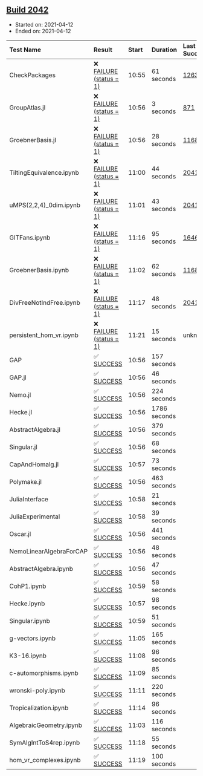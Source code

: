 ## [Build 2042](https://oscarci.mathematik.uni-kl.de/job/oscar-stable/2042/)

* Started on: 2021-04-12
* Ended on: 2021-04-12

| Test Name    | Result | Start | Duration | Last Success | First Failure |
|:-------------|:-------|:------|:---------|:-------------|:--------------|
| CheckPackages | ❌ [FAILURE (status = 1)](https://oscarci.mathematik.uni-kl.de/job/oscar-stable/2042/artifact/logs/build-2042/CheckPackages.log) | 10:55 | 61 seconds | [1263](https://oscarci.mathematik.uni-kl.de/job/oscar-stable/1263/) | [1264](https://oscarci.mathematik.uni-kl.de/job/oscar-stable/1264/) |
| GroupAtlas.jl | ❌ [FAILURE (status = 1)](https://oscarci.mathematik.uni-kl.de/job/oscar-stable/2042/artifact/logs/build-2042/GroupAtlas.jl.log) | 10:56 | 3 seconds | [871](https://oscarci.mathematik.uni-kl.de/job/oscar-stable/871/) | [872](https://oscarci.mathematik.uni-kl.de/job/oscar-stable/872/) |
| GroebnerBasis.jl | ❌ [FAILURE (status = 1)](https://oscarci.mathematik.uni-kl.de/job/oscar-stable/2042/artifact/logs/build-2042/GroebnerBasis.jl.log) | 10:56 | 28 seconds | [1168](https://oscarci.mathematik.uni-kl.de/job/oscar-stable/1168/) | [1169](https://oscarci.mathematik.uni-kl.de/job/oscar-stable/1169/) |
| TiltingEquivalence.ipynb | ❌ [FAILURE (status = 1)](https://oscarci.mathematik.uni-kl.de/job/oscar-stable/2042/artifact/logs/build-2042/TiltingEquivalence.ipynb.log) | 11:00 | 44 seconds | [2041](https://oscarci.mathematik.uni-kl.de/job/oscar-stable/2041/) | [2042](https://oscarci.mathematik.uni-kl.de/job/oscar-stable/2042/) |
| uMPS(2,2,4)_0dim.ipynb | ❌ [FAILURE (status = 1)](https://oscarci.mathematik.uni-kl.de/job/oscar-stable/2042/artifact/logs/build-2042/uMPS-2-2-4-_0dim.ipynb.log) | 11:01 | 43 seconds | [2041](https://oscarci.mathematik.uni-kl.de/job/oscar-stable/2041/) | [2042](https://oscarci.mathematik.uni-kl.de/job/oscar-stable/2042/) |
| GITFans.ipynb | ❌ [FAILURE (status = 1)](https://oscarci.mathematik.uni-kl.de/job/oscar-stable/2042/artifact/logs/build-2042/GITFans.ipynb.log) | 11:16 | 95 seconds | [1646](https://oscarci.mathematik.uni-kl.de/job/oscar-stable/1646/) | [1647](https://oscarci.mathematik.uni-kl.de/job/oscar-stable/1647/) |
| GroebnerBasis.ipynb | ❌ [FAILURE (status = 1)](https://oscarci.mathematik.uni-kl.de/job/oscar-stable/2042/artifact/logs/build-2042/GroebnerBasis.ipynb.log) | 11:02 | 62 seconds | [1168](https://oscarci.mathematik.uni-kl.de/job/oscar-stable/1168/) | [1169](https://oscarci.mathematik.uni-kl.de/job/oscar-stable/1169/) |
| DivFreeNotIndFree.ipynb | ❌ [FAILURE (status = 1)](https://oscarci.mathematik.uni-kl.de/job/oscar-stable/2042/artifact/logs/build-2042/DivFreeNotIndFree.ipynb.log) | 11:17 | 48 seconds | [2041](https://oscarci.mathematik.uni-kl.de/job/oscar-stable/2041/) | [2042](https://oscarci.mathematik.uni-kl.de/job/oscar-stable/2042/) |
| persistent_hom_vr.ipynb | ❌ [FAILURE (status = 1)](https://oscarci.mathematik.uni-kl.de/job/oscar-stable/2042/artifact/logs/build-2042/persistent_hom_vr.ipynb.log) | 11:21 | 15 seconds | unknown | unknown |
| GAP | ✅ [SUCCESS](https://oscarci.mathematik.uni-kl.de/job/oscar-stable/2042/artifact/logs/build-2042/GAP.log) | 10:56 | 157 seconds |  |  |
| GAP.jl | ✅ [SUCCESS](https://oscarci.mathematik.uni-kl.de/job/oscar-stable/2042/artifact/logs/build-2042/GAP.jl.log) | 10:56 | 46 seconds |  |  |
| Nemo.jl | ✅ [SUCCESS](https://oscarci.mathematik.uni-kl.de/job/oscar-stable/2042/artifact/logs/build-2042/Nemo.jl.log) | 10:56 | 224 seconds |  |  |
| Hecke.jl | ✅ [SUCCESS](https://oscarci.mathematik.uni-kl.de/job/oscar-stable/2042/artifact/logs/build-2042/Hecke.jl.log) | 10:56 | 1786 seconds |  |  |
| AbstractAlgebra.jl | ✅ [SUCCESS](https://oscarci.mathematik.uni-kl.de/job/oscar-stable/2042/artifact/logs/build-2042/AbstractAlgebra.jl.log) | 10:56 | 379 seconds |  |  |
| Singular.jl | ✅ [SUCCESS](https://oscarci.mathematik.uni-kl.de/job/oscar-stable/2042/artifact/logs/build-2042/Singular.jl.log) | 10:56 | 68 seconds |  |  |
| CapAndHomalg.jl | ✅ [SUCCESS](https://oscarci.mathematik.uni-kl.de/job/oscar-stable/2042/artifact/logs/build-2042/CapAndHomalg.jl.log) | 10:57 | 73 seconds |  |  |
| Polymake.jl | ✅ [SUCCESS](https://oscarci.mathematik.uni-kl.de/job/oscar-stable/2042/artifact/logs/build-2042/Polymake.jl.log) | 10:56 | 463 seconds |  |  |
| JuliaInterface | ✅ [SUCCESS](https://oscarci.mathematik.uni-kl.de/job/oscar-stable/2042/artifact/logs/build-2042/JuliaInterface.log) | 10:58 | 21 seconds |  |  |
| JuliaExperimental | ✅ [SUCCESS](https://oscarci.mathematik.uni-kl.de/job/oscar-stable/2042/artifact/logs/build-2042/JuliaExperimental.log) | 10:58 | 39 seconds |  |  |
| Oscar.jl | ✅ [SUCCESS](https://oscarci.mathematik.uni-kl.de/job/oscar-stable/2042/artifact/logs/build-2042/Oscar.jl.log) | 10:56 | 441 seconds |  |  |
| NemoLinearAlgebraForCAP | ✅ [SUCCESS](https://oscarci.mathematik.uni-kl.de/job/oscar-stable/2042/artifact/logs/build-2042/NemoLinearAlgebraForCAP.log) | 10:56 | 48 seconds |  |  |
| AbstractAlgebra.ipynb | ✅ [SUCCESS](https://oscarci.mathematik.uni-kl.de/job/oscar-stable/2042/artifact/logs/build-2042/AbstractAlgebra.ipynb.log) | 10:56 | 47 seconds |  |  |
| CohP1.ipynb | ✅ [SUCCESS](https://oscarci.mathematik.uni-kl.de/job/oscar-stable/2042/artifact/logs/build-2042/CohP1.ipynb.log) | 10:59 | 58 seconds |  |  |
| Hecke.ipynb | ✅ [SUCCESS](https://oscarci.mathematik.uni-kl.de/job/oscar-stable/2042/artifact/logs/build-2042/Hecke.ipynb.log) | 10:57 | 98 seconds |  |  |
| Singular.ipynb | ✅ [SUCCESS](https://oscarci.mathematik.uni-kl.de/job/oscar-stable/2042/artifact/logs/build-2042/Singular.ipynb.log) | 10:59 | 51 seconds |  |  |
| g-vectors.ipynb | ✅ [SUCCESS](https://oscarci.mathematik.uni-kl.de/job/oscar-stable/2042/artifact/logs/build-2042/g-vectors.ipynb.log) | 11:05 | 165 seconds |  |  |
| K3-16.ipynb | ✅ [SUCCESS](https://oscarci.mathematik.uni-kl.de/job/oscar-stable/2042/artifact/logs/build-2042/K3-16.ipynb.log) | 11:08 | 96 seconds |  |  |
| c-automorphisms.ipynb | ✅ [SUCCESS](https://oscarci.mathematik.uni-kl.de/job/oscar-stable/2042/artifact/logs/build-2042/c-automorphisms.ipynb.log) | 11:09 | 85 seconds |  |  |
| wronski-poly.ipynb | ✅ [SUCCESS](https://oscarci.mathematik.uni-kl.de/job/oscar-stable/2042/artifact/logs/build-2042/wronski-poly.ipynb.log) | 11:11 | 220 seconds |  |  |
| Tropicalization.ipynb | ✅ [SUCCESS](https://oscarci.mathematik.uni-kl.de/job/oscar-stable/2042/artifact/logs/build-2042/Tropicalization.ipynb.log) | 11:14 | 96 seconds |  |  |
| AlgebraicGeometry.ipynb | ✅ [SUCCESS](https://oscarci.mathematik.uni-kl.de/job/oscar-stable/2042/artifact/logs/build-2042/AlgebraicGeometry.ipynb.log) | 11:03 | 116 seconds |  |  |
| SymAlgIntToS4rep.ipynb | ✅ [SUCCESS](https://oscarci.mathematik.uni-kl.de/job/oscar-stable/2042/artifact/logs/build-2042/SymAlgIntToS4rep.ipynb.log) | 11:18 | 55 seconds |  |  |
| hom_vr_complexes.ipynb | ✅ [SUCCESS](https://oscarci.mathematik.uni-kl.de/job/oscar-stable/2042/artifact/logs/build-2042/hom_vr_complexes.ipynb.log) | 11:19 | 100 seconds |  |  |
